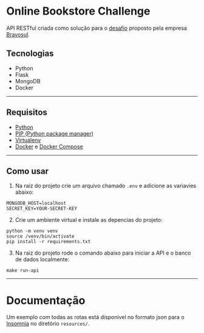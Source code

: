 # Online Bookstore Challenge

API RESTful criada como solução para o [desafio](https://github.com/bravosul/back-end-challenge) proposto pela empresa [Bravosul](https://bravosul.com.br/).

## Tecnologias
- Python
- Flask
- MongoDB
- Docker

---

## Requisitos
- [Python](https://www.python.org/)
- [PIP (Python package manager)](https://pypi.org/project/pip/)
- [Virtualenv](https://packaging.python.org/key_projects/#virtualenv)
- [Docker](https://docs.docker.com/desktop/) e [Docker Compose](https://docs.docker.com/compose/install/)

---

## Como usar
1. Na raiz do projeto crie um arquivo chamado ```.env``` e adicione as variavies abaixo:
```
MONGODB_HOST=localhost
SECRET_KEY=YOUR-SECRET-KEY
```
2. Crie um ambiente virtual e instale as depencias do projeto:

```
python -m venv venv
source /venv/bin/activate
pip install -r requirements.txt
```

3. Na raiz do projeto rode o comando abaixo para iniciar a API e o banco de dados localmente:
```
make run-api
```
---

# Documentação
Um exemplo com todas as rotas está disponivel no formato json para o [Insomnia](https://insomnia.rest/) no diretório ```resources/```.
